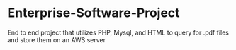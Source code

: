 # Enterprise-Software-Project
End to end project that utilizes PHP, Mysql, and HTML to query for .pdf files and store them on an AWS server
